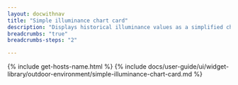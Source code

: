```yaml
---
layout: docwithnav
title: "Simple illuminance chart card"
description: "Displays historical illuminance values as a simplified chart. Optionally may display the corresponding latest illuminance value."
breadcrumbs: "true"
breadcrumbs-steps: "2"

---
```

{% include get-hosts-name.html %}
{% include docs/user-guide/ui/widget-library/outdoor-environment/simple-illuminance-chart-card.md %}

